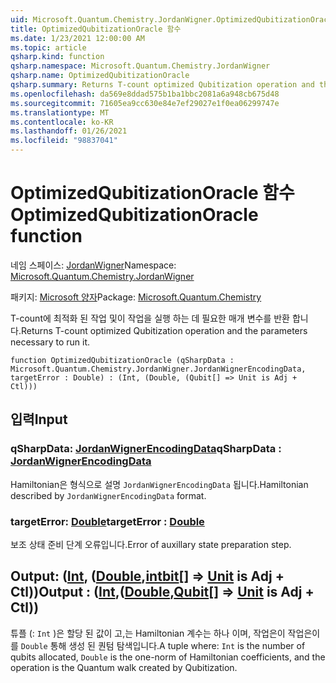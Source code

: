 ```yaml
---
uid: Microsoft.Quantum.Chemistry.JordanWigner.OptimizedQubitizationOracle
title: OptimizedQubitizationOracle 함수
ms.date: 1/23/2021 12:00:00 AM
ms.topic: article
qsharp.kind: function
qsharp.namespace: Microsoft.Quantum.Chemistry.JordanWigner
qsharp.name: OptimizedQubitizationOracle
qsharp.summary: Returns T-count optimized Qubitization operation and the parameters necessary to run it.
ms.openlocfilehash: da569e8ddad575b1ba1bbc2081a6a948cb675d48
ms.sourcegitcommit: 71605ea9cc630e84e7ef29027e1f0ea06299747e
ms.translationtype: MT
ms.contentlocale: ko-KR
ms.lasthandoff: 01/26/2021
ms.locfileid: "98837041"
---
```

# <a name="optimizedqubitizationoracle-function"></a><span data-ttu-id="e134f-102">OptimizedQubitizationOracle 함수</span><span class="sxs-lookup"><span data-stu-id="e134f-102">OptimizedQubitizationOracle function</span></span>

<span data-ttu-id="e134f-103">네임 스페이스: [JordanWigner](xref:Microsoft.Quantum.Chemistry.JordanWigner)</span><span class="sxs-lookup"><span data-stu-id="e134f-103">Namespace: [Microsoft.Quantum.Chemistry.JordanWigner](xref:Microsoft.Quantum.Chemistry.JordanWigner)</span></span>

<span data-ttu-id="e134f-104">패키지: [Microsoft 양자](https://nuget.org/packages/Microsoft.Quantum.Chemistry)</span><span class="sxs-lookup"><span data-stu-id="e134f-104">Package: [Microsoft.Quantum.Chemistry](https://nuget.org/packages/Microsoft.Quantum.Chemistry)</span></span>


<span data-ttu-id="e134f-105">T-count에 최적화 된 작업 및이 작업을 실행 하는 데 필요한 매개 변수를 반환 합니다.</span><span class="sxs-lookup"><span data-stu-id="e134f-105">Returns T-count optimized Qubitization operation and the parameters necessary to run it.</span></span>

```qsharp
function OptimizedQubitizationOracle (qSharpData : Microsoft.Quantum.Chemistry.JordanWigner.JordanWignerEncodingData, targetError : Double) : (Int, (Double, (Qubit[] => Unit is Adj + Ctl)))
```


## <a name="input"></a><span data-ttu-id="e134f-106">입력</span><span class="sxs-lookup"><span data-stu-id="e134f-106">Input</span></span>

### <a name="qsharpdata--jordanwignerencodingdata"></a><span data-ttu-id="e134f-107">qSharpData: [JordanWignerEncodingData](xref:Microsoft.Quantum.Chemistry.JordanWigner.JordanWignerEncodingData)</span><span class="sxs-lookup"><span data-stu-id="e134f-107">qSharpData : [JordanWignerEncodingData](xref:Microsoft.Quantum.Chemistry.JordanWigner.JordanWignerEncodingData)</span></span>

<span data-ttu-id="e134f-108">Hamiltonian은 형식으로 설명 `JordanWignerEncodingData` 됩니다.</span><span class="sxs-lookup"><span data-stu-id="e134f-108">Hamiltonian described by `JordanWignerEncodingData` format.</span></span>


### <a name="targeterror--double"></a><span data-ttu-id="e134f-109">targetError: [Double](xref:microsoft.quantum.lang-ref.double)</span><span class="sxs-lookup"><span data-stu-id="e134f-109">targetError : [Double](xref:microsoft.quantum.lang-ref.double)</span></span>

<span data-ttu-id="e134f-110">보조 상태 준비 단계 오류입니다.</span><span class="sxs-lookup"><span data-stu-id="e134f-110">Error of auxillary state preparation step.</span></span>



## <a name="output--intdoublequbit--unit--is-adj--ctl"></a><span data-ttu-id="e134f-111">Output: ([Int](xref:microsoft.quantum.lang-ref.int), ([Double](xref:microsoft.quantum.lang-ref.double),[intbit](xref:microsoft.quantum.lang-ref.qubit)[] => [Unit](xref:microsoft.quantum.lang-ref.unit)  is Adj + Ctl))</span><span class="sxs-lookup"><span data-stu-id="e134f-111">Output : ([Int](xref:microsoft.quantum.lang-ref.int),([Double](xref:microsoft.quantum.lang-ref.double),[Qubit](xref:microsoft.quantum.lang-ref.qubit)[] => [Unit](xref:microsoft.quantum.lang-ref.unit)  is Adj + Ctl))</span></span>

<span data-ttu-id="e134f-112">튜플 (: `Int` )은 할당 된 값이 고,는 Hamiltonian 계수는 하나 이며, 작업은이 작업은이를 `Double` 통해 생성 된 퀀텀 탐색입니다.</span><span class="sxs-lookup"><span data-stu-id="e134f-112">A tuple where: `Int` is the number of qubits allocated, `Double` is the one-norm of Hamiltonian coefficients, and the operation is the Quantum walk created by Qubitization.</span></span>